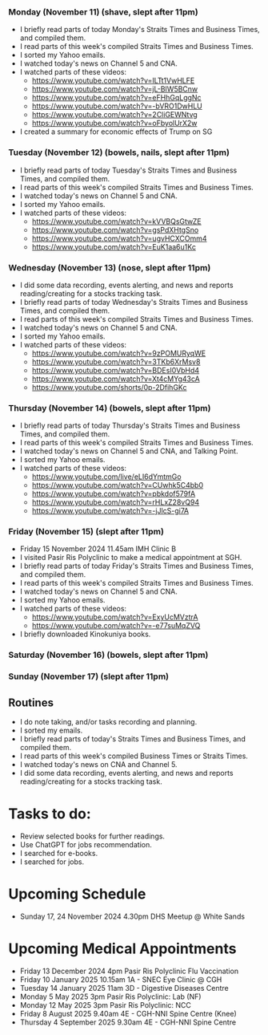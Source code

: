 ### Monday (November 11) (shave, slept after 11pm)
- I briefly read parts of today Monday's Straits Times and Business Times, and compiled them.
- I read parts of this week's compiled Straits Times and Business Times.
- I sorted my Yahoo emails.
- I watched today's news on Channel 5 and CNA.
- I watched parts of these videos:
    - https://www.youtube.com/watch?v=ILTt1VwHLFE
    - https://www.youtube.com/watch?v=jL-BIW5BCnw
    - https://www.youtube.com/watch?v=eFHhGqLggNc
    - https://www.youtube.com/watch?v=-bVRO1DwHLU
    - https://www.youtube.com/watch?v=2CliGEWNtvg
    - https://www.youtube.com/watch?v=oFbyolUrX2w
- I created a summary for economic effects of Trump on SG

### Tuesday (November 12) (bowels, nails, slept after 11pm)
- I briefly read parts of today Tuesday's Straits Times and Business Times, and compiled them.
- I read parts of this week's compiled Straits Times and Business Times.
- I watched today's news on Channel 5 and CNA.
- I sorted my Yahoo emails.
- I watched parts of these videos:
    - https://www.youtube.com/watch?v=kVVBQsGtwZE
    - https://www.youtube.com/watch?v=gsPdXHtgSno
    - https://www.youtube.com/watch?v=ugvHCXCOmm4
    - https://www.youtube.com/watch?v=EuK1aa6u1Kc

### Wednesday (November 13) (nose, slept after 11pm)
- I did some data recording, events alerting, and news and reports reading/creating for a stocks tracking task.
- I briefly read parts of today Wednesday's Straits Times and Business Times, and compiled them.
- I read parts of this week's compiled Straits Times and Business Times.
- I watched today's news on Channel 5 and CNA.
- I sorted my Yahoo emails.
- I watched parts of these videos:
    - https://www.youtube.com/watch?v=9zPOMURyqWE
    - https://www.youtube.com/watch?v=3TKb6XrMsv8
    - https://www.youtube.com/watch?v=BDEsI0VbHd4
    - https://www.youtube.com/watch?v=Xt4cMYg43cA
    - https://www.youtube.com/shorts/0p-2DfihGKc

### Thursday (November 14) (bowels, slept after 11pm)
- I briefly read parts of today Thursday's Straits Times and Business Times, and compiled them.
- I read parts of this week's compiled Straits Times and Business Times.
- I watched today's news on Channel 5 and CNA, and Talking Point.
- I sorted my Yahoo emails.
- I watched parts of these videos:
    - https://www.youtube.com/live/eLI6dYmtmGo
    - https://www.youtube.com/watch?v=CUwhk5C4bb0
    - https://www.youtube.com/watch?v=pbkdof579fA
    - https://www.youtube.com/watch?v=rHLxZ28vQ94
    - https://www.youtube.com/watch?v=-jJlcS-gi7A

### Friday (November 15) (slept after 11pm)
- Friday 15 November 2024 11.45am IMH Clinic B
- I visited Pasir Ris Polyclinic to make a medical appointment at SGH.
- I briefly read parts of today Friday's Straits Times and Business Times, and compiled them.
- I read parts of this week's compiled Straits Times and Business Times.
- I watched today's news on Channel 5 and CNA.
- I sorted my Yahoo emails.
- I watched parts of these videos:
    - https://www.youtube.com/watch?v=ExyUcMVztrA
    - https://www.youtube.com/watch?v=-e77suMqZVQ
- I briefly downloaded Kinokuniya books.

### Saturday (November 16) (bowels, slept after 11pm)


### Sunday (November 17) (slept after 11pm)






## Routines
- I do note taking, and/or tasks recording and planning.
- I sorted my emails.
- I briefly read parts of today's Straits Times and Business Times, and compiled them.
- I read parts of this week's compiled Business Times or Straits Times.
- I watched today's news on CNA and Channel 5.
- I did some data recording, events alerting, and news and reports reading/creating for a stocks tracking task.

# Tasks to do:
- Review selected books for further readings.
- Use ChatGPT for jobs recommendation.
- I searched for e-books.
- I searched for jobs.

# Upcoming Schedule
- Sunday 17, 24 November 2024 4.30pm DHS Meetup @ White Sands

# Upcoming Medical Appointments
- Friday 13 December 2024 4pm Pasir Ris Polyclinic Flu Vaccination
- Friday 10 January 2025 10.15am 1A - SNEC Eye Clinic @ CGH
- Tuesday 14 January 2025 11am 3D - Digestive Diseases Centre
- Monday 5 May 2025 3pm Pasir Ris Polyclinic: Lab (NF)
- Monday 12 May 2025 3pm Pasir Ris Polyclinic: NCC
- Friday 8 August 2025 9.40am 4E - CGH-NNI Spine Centre (Knee)
- Thursday 4 September 2025 9.30am 4E - CGH-NNI Spine Centre
